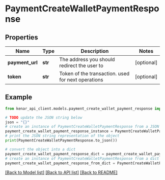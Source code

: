 # PaymentCreateWalletPaymentResponse


## Properties

Name | Type | Description | Notes
------------ | ------------- | ------------- | -------------
**payment_url** | **str** | The address you should redirect the user to | [optional] 
**token** | **str** | Token of the transaction. used for next operations | [optional] 

## Example

```python
from kenar_api_client.models.payment_create_wallet_payment_response import PaymentCreateWalletPaymentResponse

# TODO update the JSON string below
json = "{}"
# create an instance of PaymentCreateWalletPaymentResponse from a JSON string
payment_create_wallet_payment_response_instance = PaymentCreateWalletPaymentResponse.from_json(json)
# print the JSON string representation of the object
print(PaymentCreateWalletPaymentResponse.to_json())

# convert the object into a dict
payment_create_wallet_payment_response_dict = payment_create_wallet_payment_response_instance.to_dict()
# create an instance of PaymentCreateWalletPaymentResponse from a dict
payment_create_wallet_payment_response_from_dict = PaymentCreateWalletPaymentResponse.from_dict(payment_create_wallet_payment_response_dict)
```
[[Back to Model list]](../README.md#documentation-for-models) [[Back to API list]](../README.md#documentation-for-api-endpoints) [[Back to README]](../README.md)


